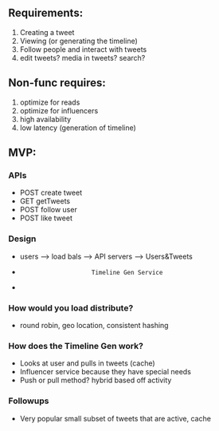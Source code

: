 ## Requirements:
1. Creating a tweet
2. Viewing (or generating the timeline)
3. Follow people and interact with tweets
4. edit tweets? media in tweets? search?

## Non-func requires:
1. optimize for reads
2. optimize for influencers
3. high availability
4. low latency (generation of timeline)

## MVP:

### APIs
- POST create tweet
- GET getTweets
- POST follow user
- POST like tweet 

### Design
- users --> load bals --> API servers --> Users&Tweets
-                         Timeline Gen Service
-                         

### How would you load distribute?
- round robin, geo location, consistent hashing

### How does the Timeline Gen work?
- Looks at user and pulls in tweets (cache)
- Influencer service because they have special needs
- Push or pull method? hybrid based off activity

### Followups
- Very popular small subset of tweets that are active, cache